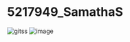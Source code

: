 # 5217949\_SamathaS

<img src="https://github.com/SamathaS03/5217949\_SamathaS/blob/main/git/git%20certifiate.jpg" alt="gitss">

<img src="https://github.com/SamathaS03/5217949\_SamathaS/blob/main/agile%20certificate.png" alt="image">


